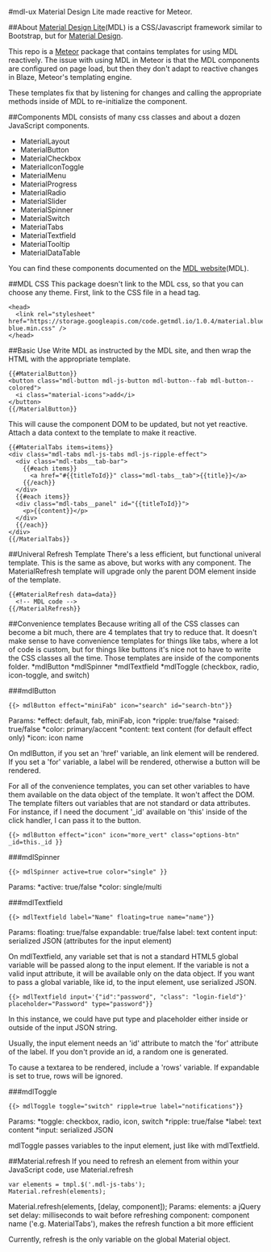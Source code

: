 #mdl-ux
Material Design Lite made reactive for Meteor.

##About
[Material Design Lite](http://www.getmdl.io/index.html)(MDL) is a CSS/Javascript framework similar to Bootstrap, but for [Material Design](https://www.google.com/design/spec/material-design/introduction.html).

This repo is a [Meteor](https://www.meteor.com/) package that contains templates for using MDL reactively.  The issue with using MDL in Meteor is that the MDL components are configured on page load, but then they don't adapt to reactive changes in Blaze, Meteor's templating engine.

These templates fix that by listening for changes and calling the appropriate methods inside of MDL to re-initialize the component.

##Components
MDL consists of many css classes and about a dozen JavaScript components.
* MaterialLayout
* MaterialButton
* MaterialCheckbox
* MaterialIconToggle
* MaterialMenu
* MaterialProgress
* MaterialRadio
* MaterialSlider
* MaterialSpinner
* MaterialSwitch
* MaterialTabs
* MaterialTextfield
* MaterialTooltip
* MaterialDataTable

You can find these components documented on the [MDL website](http://www.getmdl.io/index.html)(MDL).

##MDL CSS
This package doesn't link to the MDL css, so that you can choose any theme.  First, link to the CSS file in a head tag.
```
<head>
  <link rel="stylesheet" href="https://storage.googleapis.com/code.getmdl.io/1.0.4/material.blue_grey-blue.min.css" />
</head>
```


##Basic Use
Write MDL as instructed by the MDL site, and then wrap the HTML with the appropriate template.

```
{{#MaterialButton}}
<button class="mdl-button mdl-js-button mdl-button--fab mdl-button--colored">
  <i class="material-icons">add</i>
</button>
{{/MaterialButton}}
```

This will cause the component DOM to be updated, but not yet reactive.
Attach a data context to the template to make it reactive.

```
{{#MaterialTabs items=items}}
<div class="mdl-tabs mdl-js-tabs mdl-js-ripple-effect">
  <div class="mdl-tabs__tab-bar">
    {{#each items}}
      <a href="#{{titleToId}}" class="mdl-tabs__tab">{{title}}</a>
    {{/each}}
  </div>
  {{#each items}}
  <div class="mdl-tabs__panel" id="{{titleToId}}">
    <p>{{content}}</p>
  </div>
  {{/each}}
</div>
{{/MaterialTabs}}
```

##Univeral Refresh Template
There's a less efficient, but functional univeral template.  This is the same as above, but works with any component.
The MaterialRefresh template will upgrade only the parent DOM element inside of the template.

```
{{#MaterialRefresh data=data}}
  <!-- MDL code -->
{{/MaterialRefresh}}
```

##Convenience templates
Because writing all of the CSS classes can become a bit much, there are 4 templates that try to reduce that.
It doesn't make sense to have convenience templates for things like tabs, where a lot of code is custom, but for things like buttons
it's nice not to have to write the CSS classes all the time.  Those templates are inside of the components folder.
*mdlButton
*mdlSpinner
*mdlTextfield
*mdlToggle (checkbox, radio, icon-toggle, and switch)


###mdlButton
```
{{> mdlButton effect="miniFab" icon="search" id="search-btn"}}
```
Params:
*effect:  default, fab, miniFab, icon
*ripple: true/false
*raised: true/false
*color: primary/accent
*content: text content (for default effect only)
*icon: icon name

On mdlButton, if you set an 'href' variable, an link element will be rendered.  If you set a 'for' variable, a label will be rendered, otherwise a button will be rendered.

For all of the convenience templates, you can set other variables to have them available on the data object of the template.  It won't affect the DOM.  The template filters out variables that are not standard or data attributes.  For instance, if I need the document '_id' available on 'this' inside of the click handler, I can pass it to the button.
```
{{> mdlButton effect="icon" icon="more_vert" class="options-btn" _id=this._id }}
```


###mdlSpinner
```
{{> mdlSpinner active=true color="single" }}
```
Params:
*active: true/false
*color: single/multi


###mdlTextfield
```
{{> mdlTextfield label="Name" floating=true name="name"}}
```
Params:
floating: true/false
expandable: true/false
label: text content
input: serialized JSON (attributes for the input element)

On mdlTextfield, any variable set that is not a standard HTML5 global variable will be passed along to the input element.  If the variable is not a valid input attribute, it will be available only on the data object.  If you want to pass a global variable, like id, to the input element, use serialized JSON.

```
{{> mdlTextfield input='{"id":"password", "class": "login-field"}' placeholder="Password" type="password"}}
```
In this instance, we could have put type and placeholder either inside or outside of the input JSON string.

Usually, the input element needs an 'id' attribute to match the 'for' attribute of the label.  If you don't provide an id, a random one is generated.

To cause a textarea to be rendered, include a 'rows' variable.  If expandable is set to true, rows will be ignored.


###mdlToggle
```
{{> mdlToggle toggle="switch" ripple=true label="notifications"}}
```
Params:
*toggle: checkbox, radio, icon, switch
*ripple: true/false
*label: text content
*input: serialized JSON

mdlToggle passes variables to the input element, just like with mdlTextfield.


##Material.refresh
If you need to refresh an element from within your JavaScript code, use Material.refresh
```
var elements = tmpl.$('.mdl-js-tabs');
Material.refresh(elements);
```
Material.refresh(elements, [delay, component]);
Params:
elements: a jQuery set
delay: milliseconds to wait before refreshing
component: component name ('e.g. MaterialTabs'), makes the refresh function a bit more efficient

Currently, refresh is the only variable on the global Material object.